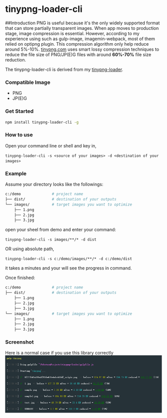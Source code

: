 # tinypng-loader-cli

##Introduction
PNG is useful because it's the only widely supported format that can store partially transparent images.
When app moves to production stage, image compression is essential. However, according to my experience using
such as gulp-image, imagemin-webpack, most of them relied on optipng plugin. This compression algorithm only help reduce
around 5%-10%. [tinypng.com](https://tinypng.com) uses smart lossy compression techniques to reduce the file size of PNG/JP(E)G files
with around <b>60%-70%</b> file size reduction.

The tinypng-loader-cli is derived from my [tinypng-loader](https://github.com/jf3096/tinypng-loader).

### Compatible Image
* PNG
* JP(E)G

### Get Started
```bash
npm install tinypng-loader-cli -g
```

### How to use

Open your command line or shell and key in,

`tinypng-loader-cli -s <source of your images> -d <destination of your images>`

### Example

Assume your directory looks like the followings:
```sh
c:/demo              # project name
├── dist/            # destination of your outputs
└── images/          # target images you want to optimize
    ├── 1.png
    ├── 2.jpg
    ├── 3.jpg
```

open your sheel from demo and enter your command:

`tinypng-loader-cli -s images/**/* -d dist`

OR using absolute path,

`tinypng-loader-cli -s c:/demo/images/**/* -d c:/demo/dist`

it takes a minutes and your will see the progress in command.

Once finished:

```sh
c:/demo              # project name
├── dist/            # destination of your outputs
    ├── 1.png
    ├── 2.jpg
    ├── 3.jpg
└── images/          # target images you want to optimize
    ├── 1.png
    ├── 2.jpg
    ├── 3.jpg
```

### Screenshot
Here is a normal case if you use this library correctly
![alt tag](/git-img/success.png)

